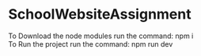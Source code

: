 # SchoolWebsiteAssignment

To Download the node modules run the command: npm i\
To Run the project run the command: npm run dev
